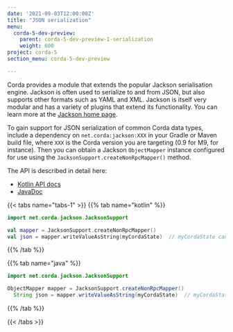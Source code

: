 ```yaml
---
date: '2021-09-03T12:00:00Z'
title: "JSON serialization"
menu:
  corda-5-dev-preview:
    parent: corda-5-dev-preview-1-serialization
    weight: 600
project: corda-5
section_menu: corda-5-dev-preview

---
```


Corda provides a module that extends the popular Jackson serialisation engine. Jackson is often used to serialize
to and from JSON, but also supports other formats such as YAML and XML. Jackson is itself very modular and has
a variety of plugins that extend its functionality. You can learn more at the [Jackson home page](https://github.com/FasterXML/jackson).

To gain support for JSON serialization of common Corda data types, include a dependency on `net.corda:jackson:XXX`
in your Gradle or Maven build file, where `XXX` is the Corda version you are targeting (0.9 for M9, for instance).
Then you can obtain a Jackson `ObjectMapper` instance configured for use using the `JacksonSupport.createNonRpcMapper()`
method.

The API is described in detail here:

* [Kotlin API docs](https://api.corda.net/api/corda-os/4.8/html/api/kotlin/corda/net.corda.client.jackson/-jackson-support/index.html)
* [JavaDoc](https://api.corda.net/api/corda-os/4.8/html/api/javadoc/net/corda/client/jackson/package-summary.html)

{{< tabs name="tabs-1" >}}
{{% tab name="kotlin" %}}
```kotlin
import net.corda.jackson.JacksonSupport

val mapper = JacksonSupport.createNonRpcMapper()
val json = mapper.writeValueAsString(myCordaState)  // myCordaState can be any object.
```
{{% /tab %}}

{{% tab name="java" %}}
```java
import net.corda.jackson.JacksonSupport

ObjectMapper mapper = JacksonSupport.createNonRpcMapper()
  String json = mapper.writeValueAsString(myCordaState)  // myCordaState can be any object.
```
{{% /tab %}}

{{< /tabs >}}

